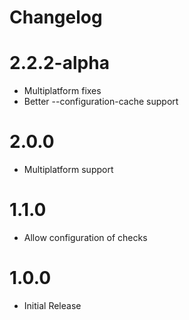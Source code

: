 # Changelog

# 2.2.2-alpha

* Multiplatform fixes
* Better --configuration-cache support

# 2.0.0

* Multiplatform support

# 1.1.0

* Allow configuration of checks

# 1.0.0

* Initial Release
